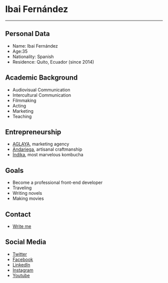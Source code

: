 # Ibai Fernández

---

## Personal Data

- Name: Ibai Fernández
- Age:35
- Nationality: Spanish
- Residence: Quito, Ecuador (since 2014)

## Academic Background

- Audiovisual Communication
- Intercultural Communication
- Filmmaking
- Acting
- Marketing
- Teaching

## Entrepreneurship

- [AGLAYA](https://aglaya.biz), marketing agency
- [Andariega](https://andariega.store), artisanal craftmanship
- [Índika](https://indika.ec), most marvelous kombucha

## Goals

- Become a professional front-end developer
- Traveling
- Writing novels
- Making movies

## Contact

- [Write me](mailto:info@ibaifernandez.com)

## Social Media

- [Twitter](https://twitter.com/IbaiFernandezEC)
- [Facebook](https://twitter.com/IbaiFernandezEC)
- [LinkedIn](https://twitter.com/IbaiFernandezEC)
- [Instagram](https://twitter.com/IbaiFernandezEC)
- [Youtube](https://www.youtube.com/channel/UCJQHmRknbrALtBupU4Is9pg)
